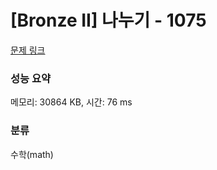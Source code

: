 # [Bronze II] 나누기 - 1075 

[문제 링크](https://www.acmicpc.net/problem/1075) 

### 성능 요약

메모리: 30864 KB, 시간: 76 ms

### 분류

수학(math)

